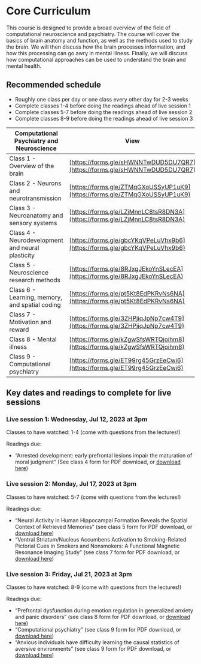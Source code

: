 # Core Curriculum

This course is designed to provide a broad overview of the field of computational neuroscience and psychiatry. The course will cover the basics of brain anatomy and function, as well as the methods used to study the brain. We will then discuss how the brain processes information, and how this processing can go awry in mental illness. Finally, we will discuss how computational approaches can be used to understand the brain and mental health.

## Recommended schedule
- Roughly one class per day or one class every other day for 2-3 weeks
- Complete classes 1-4 before doing the readings ahead of live session 1 
- Complete classes 5-7 before doing the readings ahead of live session 2 
- Complete classes 8-9 before doing the readings ahead of live session 3 

| Computational Psychiatry and Neuroscience | View |
|-------|------|
| Class 1 - Overview of the brain | [https://forms.gle/sHWNNTwDUD5DU7QR7](https://forms.gle/sHWNNTwDUD5DU7QR7) |
| Class 2 - Neurons and neurotransmission | [https://forms.gle/ZTMqGXoUSSyUP1uK9](https://forms.gle/ZTMqGXoUSSyUP1uK9) |
| Class 3 - Neuroanatomy and sensory systems | [https://forms.gle/LZjMnnLC8tsR8DN3A](https://forms.gle/LZjMnnLC8tsR8DN3A) |
| Class 4 - Neurodevelopment and neural plasticity | [https://forms.gle/gbcYKqVPeLuVhx9b6](https://forms.gle/gbcYKqVPeLuVhx9b6) |
| Class 5 - Neuroscience research methods | [https://forms.gle/8RJxgJEkoYnSLecEA](https://forms.gle/8RJxgJEkoYnSLecEA) |
| Class 6 - Learning, memory, and spatial coding | [https://forms.gle/pt5Kt8EdPKRvNs6NA](https://forms.gle/pt5Kt8EdPKRvNs6NA) |
| Class 7 - Motivation and reward | [https://forms.gle/3ZHPjiqJpNp7cw4T9](https://forms.gle/3ZHPjiqJpNp7cw4T9) |
| Class 8 - Mental illness | [https://forms.gle/kZgwSfsWRTQjoihm8](https://forms.gle/kZgwSfsWRTQjoihm8) |
| Class 9 - Computational psychiatry | [https://forms.gle/ET99rg45GrzEeCwi6](https://forms.gle/ET99rg45GrzEeCwi6) |

## Key dates and readings to complete for live sessions

### **Live session 1**: Wednesday, Jul 12, 2023 at 3pm

Classes to have watched: 1-4 (come with questions from the lectures!)

Readings due: 
- “Arrested development: early prefrontal lesions impair the maturation of moral judgment” (See class 4 form for PDF download, or [download here](https://drive.google.com/drive/folders/1tqRcXhkakMIQ30x8TvlaATMkHpi887Tw?usp=drive_link)) 

### **Live session 2**: Monday, Jul 17, 2023 at 3pm

Classes to have watched: 5-7 (come with questions from the lectures!)

Readings due: 
- “Neural Activity in Human Hippocampal Formation Reveals the Spatial Context of Retrieved Memories” (see class 5 form for PDF download, or [download here](https://drive.google.com/drive/folders/1nVDCUUgJLW4JwUmxLbJ9xX0Jo1t7VkGy?usp=drive_link))
- “Ventral Striatum/Nucleus Accumbens Activation to Smoking-Related Pictorial Cues in Smokers and Nonsmokers: A Functional Magnetic Resonance Imaging Study” (see class 7 form for PDF download, or [download here](https://drive.google.com/drive/folders/1fq_jqyHwB0mPzcqYQERdNNManbL96qZA?usp=drive_link))

### **Live session 3**: Friday, Jul 21, 2023 at 3pm
Classes to have watched: 8-9 (come with questions from the lectures!)

Readings due: 
- “Prefrontal dysfunction during emotion regulation in generalized anxiety and panic disorders”  (see class 8 form for PDF download, or [download here](https://drive.google.com/drive/folders/1wnH4O1wJGhha_5wAHG9SwmlRlhe41_Fy?usp=drive_link))
- “Computational psychiatry” (see class 9 form for PDF download, or [download here](https://drive.google.com/drive/folders/1SSfAFxlXd8Fc75WjwrH3pWK4nyLPumL1?usp=drive_link))
- “Anxious individuals have difficulty learning the causal statistics of aversive environments”  (see class 9 form for PDF download, or [download here](https://drive.google.com/drive/folders/1SSfAFxlXd8Fc75WjwrH3pWK4nyLPumL1?usp=drive_link))
